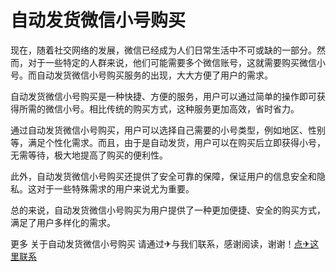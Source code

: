 # 自动发货微信小号购买

现在，随着社交网络的发展，微信已经成为人们日常生活中不可或缺的一部分。然而，对于一些特定的人群来说，他们可能需要多个微信账号，这就需要购买微信小号。而自动发货微信小号购买服务的出现，大大方便了用户的需求。

自动发货微信小号购买是一种快捷、方便的服务，用户可以通过简单的操作即可获得所需的微信小号。相比传统的购买方式，这种服务更加高效，省时省力。

通过自动发货微信小号购买，用户可以选择自己需要的小号类型，例如地区、性别等，满足个性化需求。而且，由于是自动发货，用户可以在购买后立即获得小号，无需等待，极大地提高了购买的便利性。

此外，自动发货微信小号购买还提供了安全可靠的保障，保证用户的信息安全和隐私。这对于一些特殊需求的用户来说尤为重要。

总的来说，自动发货微信小号购买为用户提供了一种更加便捷、安全的购买方式，满足了用户多样化的需求。

更多 关于自动发货微信小号购买 请通过✈与我们联系，感谢阅读，谢谢！[点✈这里联系](https://ads.k02.cc)